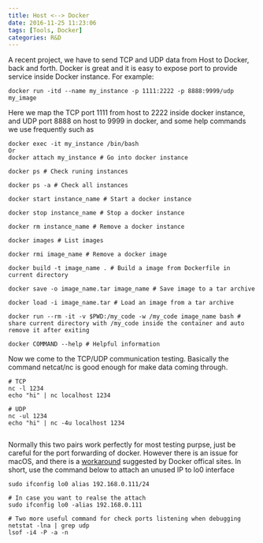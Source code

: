 ```yaml
---
title: Host <--> Docker
date: 2016-11-25 11:23:06
tags: [Tools, Docker]
categories: R&D
---
```


A recent project, we have to send TCP and UDP data from Host to Docker, back and forth. Docker is great and it is easy to expose port to provide service inside Docker instance. For example:


```
docker run -itd --name my_instance -p 1111:2222 -p 8888:9999/udp my_image

```

<!--more-->

Here we map the TCP port 1111 from host to 2222 inside docker instance, and UDP port 8888 on host to 9999 in docker, and some help commands we use frequently such as

```
docker exec -it my_instance /bin/bash
Or
docker attach my_instance # Go into docker instance

docker ps # Check runing instances

docker ps -a # Check all instances

docker start instance_name # Start a docker instance

docker stop instance_name # Stop a docker instance

docker rm instance_name # Remove a docker instance

docker images # List images

docker rmi image_name # Remove a docker image

docker build -t image_name . # Build a image from Dockerfile in current directory

docker save -o image_name.tar image_name # Save image to a tar archive

docker load -i image_name.tar # Load an image from a tar archive

docker run --rm -it -v $PWD:/my_code -w /my_code image_name bash # share current directory with /my_code inside the container and auto remove it after exiting

docker COMMAND --help # Helpful information

```

Now we come to the TCP/UDP communication testing. Basically the command netcat/nc is good enough for make data coming through.

```
# TCP
nc -l 1234
echo "hi" | nc localhost 1234

# UDP
nc -ul 1234
echo "hi" | nc -4u localhost 1234


```

Normally this two pairs work perfectly for most testing purpse, just be careful for the port forwarding of docker. However there is an issue for macOS, and there is a [workaround](https://docs.docker.com/docker-for-mac/networking/#/use-cases-and-workarounds) suggested by Docker offical sites. In short, use the command below to attach an unused IP to lo0 interface

```
sudo ifconfig lo0 alias 192.168.0.111/24

# In case you want to realse the attach
sudo ifconfig lo0 -alias 192.168.0.111

# Two more useful command for check ports listening when debugging
netstat -lna | grep udp
lsof -i4 -P -a -n

```

